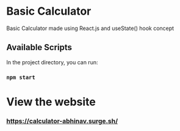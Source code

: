 # Basic Calculator

Basic Calculator made using React.js and useState() hook concept

## Available Scripts

In the project directory, you can run:

### `npm start`

# View the website
### https://calculator-abhinav.surge.sh/


